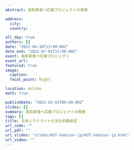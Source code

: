 ```yaml
---
abstract: 高知家食べ応援プロジェクトの発表

address:
  city:
  country:

all_day: true
authors: []
date: "2022-04-10T13:00:00Z"
date_end: "2022-07-01T15:00:00Z"
event: 高知家食べ応援プロジェクト
event_url:
featured: true
image:
  caption:
  focal_point: Right

location: online
math: true

publishDate: "2022-03-01T00:00:00Z"
slides: []
summary: 高知家食べ応援プロジェクトの発表
tags: []
title: 日本とウクライナの文化的関係性
url_code: ""
url_pdf: ""
url_slides: "slides/KUT-Seminar-jp/KUT-Seminar-jp.html"
url_video: ""
---
```


